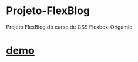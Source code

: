 # Projeto-FlexBlog
Projeto FlexBlog do curso de CSS Flexbox-Origamid

# [demo](https://johnsalgado.github.io/Projeto-FlexBlog/)
